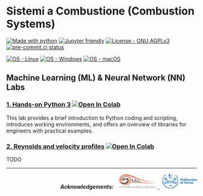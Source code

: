 # Sistemi a Combustione (Combustion Systems)

[![Made with python](https://img.shields.io/badge/Python-3.9%20%7C%203.10%20%7C%203.11-blue?logo=python&amp;logoColor=white)](https://python.org)
[![Jupyter friendly](https://img.shields.io/badge/Jupyter%20Lab-3.x-orange?logo=jupyter&logoColor=white)](https://jupyter.org)
[![License - GNU AGPLv3](https://img.shields.io/badge/license-GNU%20GPLv3-green)](/LICENSE)
[![pre-commit.ci status](https://results.pre-commit.ci/badge/github/paolodeangelis/Sistemi_a_combustione/main.svg)](https://results.pre-commit.ci/latest/github/paolodeangelis/Sistemi_a_combustione/main)


[![OS - Linux](https://img.shields.io/badge/OS-Linux-lightgray?logo=linux&amp;logoColor=white)](https://www.linux.org/)
[![OS - Windows](https://img.shields.io/badge/OS-Windows-lightgray?logo=windows&amp;logoColor=white)](http://microsoft.com/windows)
[![OS - macOS](https://img.shields.io/badge/OS-macOS-lightgray?logo=macOS&amp;logoColor=white)](https://www.apple.com/macos/)

## Machine Learning (ML) & Neural Network (NN) Labs

### [1. Hands-on Python 3](1-Hands-on_Python3.ipynb) [![Open In Colab](https://colab.research.google.com/assets/colab-badge.svg)](https://colab.research.google.com/github/paolodeangelis/Sistemi_a_combustione/blob/main/1-Hands-on_Python3.ipynb)

This lab provides a brief introduction to Python coding and scripting, introduces working environments, and offers an overview of libraries for engineers with practical examples.


### [2. Reynolds and velocity profiles](2-NN_Reynolds.ipynb) [![Open In Colab](https://colab.research.google.com/assets/colab-badge.svg)](https://colab.research.google.com/github/paolodeangelis/Sistemi_a_combustione/blob/main/2_NN_Reynolds.ipynb)

TODO

<hr width="100%">
<p align="right">
    <em><strong>Acknowledgements:</strong></em>
    &nbsp;
    <a target="_blank" href="https://areeweb.polito.it/ricerca/small/">
        <img style="height:40px" src="https://github.com/paolodeangelis/Sistemi_a_combustione/raw/main/assets/img/logo.png" alt="SMALL site" >
    </a>
    &nbsp;
    <a target="_blank" href="https://www.polito.it/">
        <img style="height:40px" src="https://github.com/paolodeangelis/Sistemi_a_combustione/raw/main/assets/img/polito_logo.png" alt="POLITO site" >
    </a>
</p>
